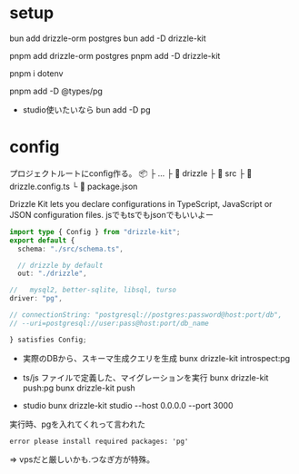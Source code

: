 # setup
bun add drizzle-orm postgres
bun add -D drizzle-kit

pnpm add drizzle-orm postgres
pnpm add -D drizzle-kit

pnpm i dotenv
<!-- Note: Connection作るのに必要 -->
pnpm add -D  @types/pg

- studio使いたいなら
  bun add -D pg

# config
プロジェクトルートにconfig作る。
📦 <project root>
 ├ ...
 ├ 📂 drizzle
 ├ 📂 src
 ├ 📜 drizzle.config.ts
 └ 📜 package.json

Drizzle Kit lets you declare configurations in TypeScript, JavaScript or JSON configuration files.
jsでもtsでもjsonでもいいよー

```ts
import type { Config } from "drizzle-kit";
export default {
  schema: "./src/schema.ts",

  // drizzle by default
  out: "./drizzle",

//   mysql2, better-sqlite, libsql, turso
driver: "pg",

// connectionString: "postgresql://postgres:password@host:port/db",
// --uri=postgresql://user:pass@host:port/db_name

} satisfies Config;
```

- 実際のDBから、スキーマ生成クエリを生成
  bunx drizzle-kit introspect:pg

- ts/js ファイルで定義した、マイグレーションを実行
  bunx drizzle-kit push:pg
  bunx drizzle-kit push

- studio
  bunx drizzle-kit studio --host 0.0.0.0 --port 3000


実行時、pgを入れてくれって言われた
  ```
  error please install required packages: 'pg'
  ```
⇒ vpsだと厳しいかも.つなぎ方が特殊。